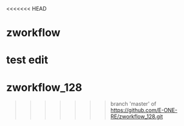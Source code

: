 <<<<<<< HEAD
# zworkflow
test edit
=======
# zworkflow_128
>>>>>>> branch 'master' of https://github.com/E-ONE-RE/zworkflow_128.git
